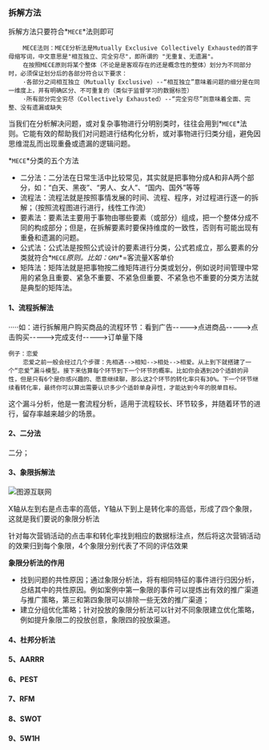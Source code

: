 ### 拆解方法

拆解方法只要符合*`MECE`*法则即可
```nginx
    MECE法则：MECE分析法是Mutually Exclusive Collectively Exhausted的首字母缩写词，中文意思是"相互独立、完全穷尽"，即所谓的 "无重复、无遗漏"。
    在按照MECE原则将某个整体（不论是是客观存在的还是概念性的整体）划分为不同部分时，必须保证划分后的各部分符合以下要求：
    ·各部分之间相互独立（Mutually Exclusive）--“相互独立”意味着问题的细分是在同一维度上，并有明确区分、不可重复的（类似于监督学习的数据标签）
    ·所有部分完全穷尽（Collectively Exhausted）--“完全穷尽”则意味着全面、完整、没有遗漏或缺失
```

当我们在分析解决问题，或对复杂事物进行分明别类时，往往会用到*`MECE`*法则。它能有效的帮助我们对问题进行结构化分析，或对事物进行归类分组，避免因思维混乱而出现重叠或遗漏的逻辑问题。

*`MECE`*分类的五个方法

- 二分法：二分法在日常生活中比较常见，其实就是把事物分成A和非A两个部分，如：“白天、黑夜”、“男人、女人”、“国内、国外”等等
- 流程法：流程法就是按照事情发展的时间、流程、程序，对过程进行逐一的拆解；（按照流程图进行进行，线性工作流）
- 要素法：要素法主要用于事物由哪些要素（或部分）组成，把一个整体分成不同的构成部分；但是，在拆解要素时要保持维度的一致性，否则有可能出现有重叠和遗漏的问题。
- 公式法：公式法是按照公式设计的要素进行分类，公式若成立，那么要素的分类就符合*`MECE`*原则。比如：*`GMV`*=客流量X客单价
- 矩阵法：矩阵法就是把事物按二维矩阵进行分类或划分，例如说时间管理中常用的紧急且重要、紧急不重要、不紧急但重要、不紧急也不重要的分类方法就是典型的矩阵法。

#### 1、流程拆解法

·····如：进行拆解用户购买商品的流程环节：看到广告----->点进商品----->点击购买----->完成支付----->订单量下降

```
例子：恋爱
	恋爱之前一般会经过几个步骤：先相遇-->相知-->相处-->相爱。从上到下就搭建了一个“恋爱”漏斗模型。接下来估算每个环节到下一个环节的概率。比如你会遇到20个适龄的异性，但是只有6个是你感兴趣的、愿意继续聊，那么这2个环节的转化率只有30%。下一个环节继续看转化率，最终你可以算出需要认识多少个适龄单身异性，才能达到今年的脱单目标。
```

这个漏斗分析，他是一套流程分析，适用于流程较长、环节较多，并随着环节的进行，留存率越来越少的场景。

#### 2、二分法

二分；

#### 3、象限拆解法

![图源互联网](https://img-blog.csdnimg.cn/a80d5d52ab5c497e868f495e48ec4f3e.png?x-oss-process=image/watermark,type_d3F5LXplbmhlaQ,shadow_50,text_Q1NETiBA56a-54Gr1L7igLjUvg==,size_20,color_FFFFFF,t_70,g_se,x_16)

X轴从左到右是点击率的高低，Y轴从下到上是转化率的高低，形成了四个象限，这就是我们要说的象限分析法

针对每次营销活动的点击率和转化率找到相应的数据标注点，然后将这次营销活动的效果归到每个象限，4个象限分别代表了不同的评估效果

**象限分析法的作用**

- 找到问题的共性原因；通过象限分析法，将有相同特征的事件进行归因分析，总结其中的共性原因。例如案例中第一象限的事件可以提炼出有效的推广渠道与推广策略，第三和第四象限可以排除一些无效的推广渠道；
- 建立分组优化策略；针对投放的象限分析法可以针对不同象限建立优化策略，例如提升象限二的投放创意，象限四的投放渠道。

#### 4、杜邦分析法

#### 5、AARRR
#### 6、PEST
#### 7、RFM
#### 8、SWOT
#### 9、5W1H

